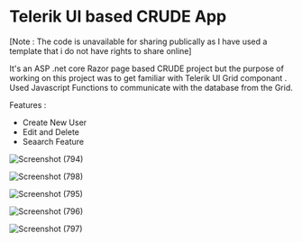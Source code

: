 # Telerik UI based CRUDE App

[Note : The code is unavailable for sharing publically as I have used a template that i do not have rights to share online]

It's an ASP .net core Razor page based CRUDE project but the purpose of working on this project 
was to get familiar with Telerik UI Grid componant . 
Used Javascript Functions to communicate with the database from the Grid.  

Features :
* Create New User
* Edit and Delete 
* Seaarch Feature 

![Screenshot (794)](https://github.com/Arian-Rahman/CRUDE-using-Telerik-UI---Razor-Pages/assets/48956945/21e491b1-4ce2-4295-a95d-d5a77d95d51e)

![Screenshot (798)](https://github.com/Arian-Rahman/CRUDE-using-Telerik-UI---Razor-Pages/assets/48956945/7b5155cb-e251-4687-98f0-79e2f420b69a)

![Screenshot (795)](https://github.com/Arian-Rahman/CRUDE-using-Telerik-UI---Razor-Pages/assets/48956945/b42f3c28-7f09-4567-b6db-76ac9c702949)

![Screenshot (796)](https://github.com/Arian-Rahman/CRUDE-using-Telerik-UI---Razor-Pages/assets/48956945/778f624c-e5cd-4904-9fb2-5304a42a760b)


![Screenshot (797)](https://github.com/Arian-Rahman/CRUDE-using-Telerik-UI---Razor-Pages/assets/48956945/fecd16ea-4468-4244-a5c3-83479e3a825a)
